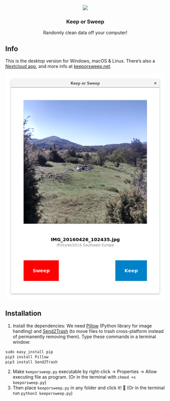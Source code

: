 <p align="center">
    <img src="https://raw.githubusercontent.com/keeporsweep/keeporsweep-desktop/master/images/icon-128.png" height="64">
    <h3 align="center">Keep or Sweep</h3>
    <p align="center">Randomly clean data off your computer!<p>
</p>


## Info

This is the desktop version for Windows, macOS & Linux. There’s also a [Nextcloud app](https://github.com/keeporsweep/keeporsweep), and more info at [keeporsweep.net](http://keeporsweep.net).

![](images/screenshot.png)


## Installation

1. Install the dependencies: We need [Pillow](https://pillow.readthedocs.io/en/latest/installation.html) (Python library for image handling) and [Send2Trash](https://github.com/hsoft/send2trash) (to move files to trash cross-platform instead of permanently removing them). Type these commands in a terminal window:
```
sudo easy_install pip
pip3 install Pillow
pip3 install Send2Trash
```
2. Make `keeporsweep.py` executable by right-click → Properties → Allow executing file as program. (Or in the terminal with `chmod +x keeporsweep.py`)
3. Then place `keeporsweep.py` in any folder and click it! 🎉 (Or in the terminal run `python3 keeporsweep.py`)
